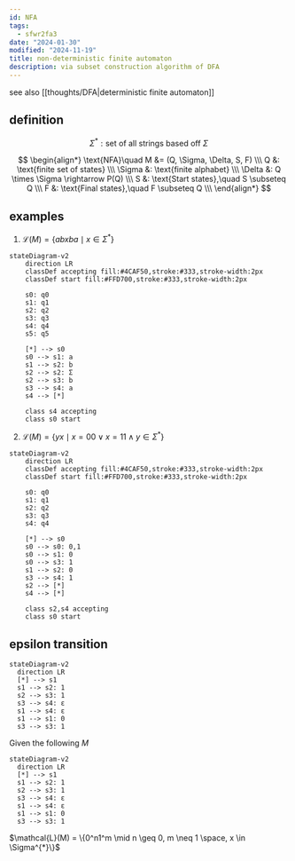 ```yaml
---
id: NFA
tags:
  - sfwr2fa3
date: "2024-01-30"
modified: "2024-11-19"
title: non-deterministic finite automaton
description: via subset construction algorithm of DFA
---
```


see also [[thoughts/DFA|deterministic finite automaton]]

## definition

$$
\Sigma^{*}: \text{set of all strings based off }\Sigma
$$

$$
\begin{align*}
\text{NFA}\quad M &= (Q, \Sigma, \Delta, S, F)  \\\
Q &: \text{finite set of states} \\\
\Sigma &: \text{finite alphabet} \\\
\Delta &: Q \times \Sigma \rightarrow P(Q) \\\
S &: \text{Start states},\quad S \subseteq Q \\\
F &: \text{Final states},\quad F \subseteq Q \\\
\end{align*}
$$

## examples

1. $\mathcal{L}(M) = \{ abxba \mid x \in \Sigma^{*}\}$

```mermaid
stateDiagram-v2
    direction LR
    classDef accepting fill:#4CAF50,stroke:#333,stroke-width:2px
    classDef start fill:#FFD700,stroke:#333,stroke-width:2px

    s0: q0
    s1: q1
    s2: q2
    s3: q3
    s4: q4
    s5: q5

    [*] --> s0
    s0 --> s1: a
    s1 --> s2: b
    s2 --> s2: Σ
    s2 --> s3: b
    s3 --> s4: a
    s4 --> [*]

    class s4 accepting
    class s0 start
```

2. $\mathcal{L}(M) = \{ yx \mid x = 00 \lor x =11 \land  y \in \Sigma^{*}\}$

```mermaid
stateDiagram-v2
    direction LR
    classDef accepting fill:#4CAF50,stroke:#333,stroke-width:2px
    classDef start fill:#FFD700,stroke:#333,stroke-width:2px

    s0: q0
    s1: q1
    s2: q2
    s3: q3
    s4: q4

    [*] --> s0
    s0 --> s0: 0,1
    s0 --> s1: 0
    s0 --> s3: 1
    s1 --> s2: 0
    s3 --> s4: 1
    s2 --> [*]
    s4 --> [*]

    class s2,s4 accepting
    class s0 start
```

## epsilon transition

```mermaid
stateDiagram-v2
  direction LR
  [*] --> s1
  s1 --> s2: 1
  s2 --> s3: 1
  s3 --> s4: ε
  s1 --> s4: ε
  s1 --> s1: 0
  s3 --> s3: 1
```

Given the following $M$

```mermaid
stateDiagram-v2
  direction LR
  [*] --> s1
  s1 --> s2: 1
  s2 --> s3: 1
  s3 --> s4: ε
  s1 --> s4: ε
  s1 --> s1: 0
  s3 --> s3: 1
```

$\mathcal{L}(M) = \{0^n1^m \mid n \geq 0, m \neq 1 \space, x \in \Sigma^{*}\}$


